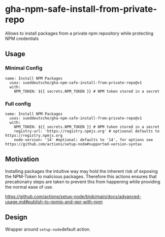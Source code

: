 # gha-npm-safe-install-from-private-repo
Allows to install packages from a private npm repository while protecting NPM credentials

## Usage

### Minimal Config
```
name: Install NPM Packages
  uses: sueddeutsche/gha-npm-safe-install-from-private-repo@v1
  with:
    NPM_TOKEN: ${{ secrets.NPM_TOKEN }} # NPM token stored in a secret
```

### Full config
```
name: Install NPM Packages
  uses: sueddeutsche/gha-npm-safe-install-from-private-repo@v1
  with:
    NPM_TOKEN: ${{ secrets.NPM_TOKEN }} # NPM token stored in a secret
    registry-url: 'https://registry.npmjs.org' # optioonal defaults to https://registry.npmjs.org
    node-version: '14' #optional: defaults to '14', for options see https://github.com/actions/setup-node#supported-version-syntax
```

## Motivation
Installing packages the intuitive way may hold the inherent risk of exposing the NPM-Token to malicious packages.
Therefore this actions ensures that precationairy steps are taken to prevent this from happening while providing the normal ease of use. 

https://github.com/actions/setup-node/blob/main/docs/advanced-usage.md#publish-to-npmjs-and-gpr-with-npm

## Design
Wrapper around `setup-node`default action.
